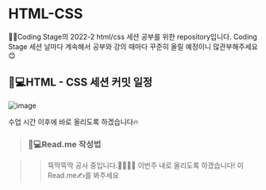 # HTML-CSS

👨‍💻Coding Stage의 2022-2 html/css 세션 공부를 위한 repository입니다. Coding Stage 세션 날마다 계속해서 공부와 강의 때마다 꾸준히 올릴 예정이니 많관부해주세요😊

## 👩💻HTML - CSS 세션 커밋 일정 

![image](https://user-images.githubusercontent.com/93020734/191538218-0712c4c6-7f41-4d34-8786-43474bba8a9c.png)


수업 시간 이후에 바로 올리도록 하겠습니다🔥



>### 👩💻Read.me 작성법

>> 뚝딱뚝딱 공사 중입니다.👩‍🏭👩‍🔧
>> 이번주 내로 올리도록 하겠습니다! 이 Read.me✍를 봐주세요



